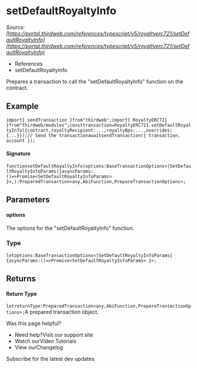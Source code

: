 # setDefaultRoyaltyInfo

*Source: [https://portal.thirdweb.com/references/typescript/v5/royaltyerc721/setDefaultRoyaltyInfo](https://portal.thirdweb.com/references/typescript/v5/royaltyerc721/setDefaultRoyaltyInfo)*

* References
* setDefaultRoyaltyInfo

Prepares a transaction to call the "setDefaultRoyaltyInfo" function on the contract.

## Example

`import{ sendTransaction }from"thirdweb";import{ RoyaltyERC721 }from"thirdweb/modules";consttransaction=RoyaltyERC721.setDefaultRoyaltyInfo({contract,royaltyRecipient:...,royaltyBps:...,overrides: {...}});// Send the transactionawaitsendTransaction({ transaction, account });`
#### Signature

`functionsetDefaultRoyaltyInfo(options:BaseTransactionOptions<|SetDefaultRoyaltyInfoParams|{asyncParams:()=>Promise<SetDefaultRoyaltyInfoParams> }>,):PreparedTransaction<any,AbiFunction,PrepareTransactionOptions>;`
## Parameters

#### options

The options for the "setDefaultRoyaltyInfo" function.

### Type

`letoptions:BaseTransactionOptions<|SetDefaultRoyaltyInfoParams|{asyncParams:()=>Promise<SetDefaultRoyaltyInfoParams> }>;`
## Returns

#### Return Type

`letreturnType:PreparedTransaction<any,AbiFunction,PrepareTransactionOptions>;`A prepared transaction object.

Was this page helpful?

* Need help?Visit our support site
* Watch ourVideo Tutorials
* View ourChangelog

Subscribe for the latest dev updates

